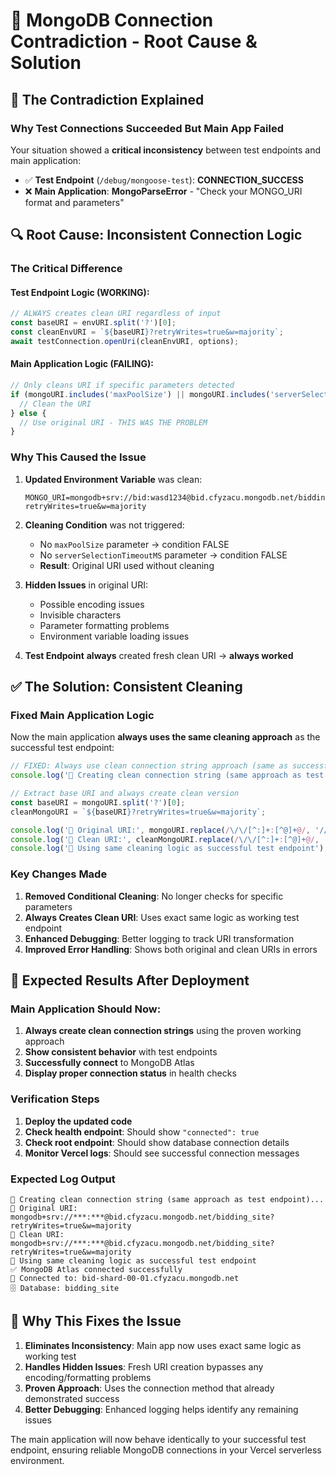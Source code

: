 # 🔧 MongoDB Connection Contradiction - Root Cause & Solution

## 🎯 **The Contradiction Explained**

### **Why Test Connections Succeeded But Main App Failed**

Your situation showed a **critical inconsistency** between test endpoints and main application:

- ✅ **Test Endpoint** (`/debug/mongoose-test`): **CONNECTION_SUCCESS**
- ❌ **Main Application**: **MongoParseError** - "Check your MONGO_URI format and parameters"

## 🔍 **Root Cause: Inconsistent Connection Logic**

### **The Critical Difference**

#### **Test Endpoint Logic (WORKING):**
```javascript
// ALWAYS creates clean URI regardless of input
const baseURI = envURI.split('?')[0];
const cleanEnvURI = `${baseURI}?retryWrites=true&w=majority`;
await testConnection.openUri(cleanEnvURI, options);
```

#### **Main Application Logic (FAILING):**
```javascript
// Only cleans URI if specific parameters detected
if (mongoURI.includes('maxPoolSize') || mongoURI.includes('serverSelectionTimeoutMS')) {
  // Clean the URI
} else {
  // Use original URI - THIS WAS THE PROBLEM
}
```

### **Why This Caused the Issue**

1. **Updated Environment Variable** was clean:
   ```
   MONGO_URI=mongodb+srv://bid:wasd1234@bid.cfyzacu.mongodb.net/bidding_site?retryWrites=true&w=majority
   ```

2. **Cleaning Condition** was not triggered:
   - No `maxPoolSize` parameter → condition FALSE
   - No `serverSelectionTimeoutMS` parameter → condition FALSE
   - **Result**: Original URI used without cleaning

3. **Hidden Issues** in original URI:
   - Possible encoding issues
   - Invisible characters
   - Parameter formatting problems
   - Environment variable loading issues

4. **Test Endpoint** **always** created fresh clean URI → **always worked**

## ✅ **The Solution: Consistent Cleaning**

### **Fixed Main Application Logic**

Now the main application **always uses the same cleaning approach** as the successful test endpoint:

```javascript
// FIXED: Always use clean connection string approach (same as successful test endpoint)
console.log('🔧 Creating clean connection string (same approach as test endpoint)...');

// Extract base URI and always create clean version
const baseURI = mongoURI.split('?')[0];
cleanMongoURI = `${baseURI}?retryWrites=true&w=majority`;

console.log('🔧 Original URI:', mongoURI.replace(/\/\/[^:]+:[^@]+@/, '//***:***@'));
console.log('🔧 Clean URI:', cleanMongoURI.replace(/\/\/[^:]+:[^@]+@/, '//***:***@'));
console.log('🔧 Using same cleaning logic as successful test endpoint');
```

### **Key Changes Made**

1. **Removed Conditional Cleaning**: No longer checks for specific parameters
2. **Always Creates Clean URI**: Uses exact same logic as working test endpoint
3. **Enhanced Debugging**: Better logging to track URI transformation
4. **Improved Error Handling**: Shows both original and clean URIs in errors

## 🚀 **Expected Results After Deployment**

### **Main Application Should Now:**

1. **Always create clean connection strings** using the proven working approach
2. **Show consistent behavior** with test endpoints
3. **Successfully connect** to MongoDB Atlas
4. **Display proper connection status** in health checks

### **Verification Steps**

1. **Deploy the updated code**
2. **Check health endpoint**: Should show `"connected": true`
3. **Check root endpoint**: Should show database connection details
4. **Monitor Vercel logs**: Should see successful connection messages

### **Expected Log Output**

```
🔧 Creating clean connection string (same approach as test endpoint)...
🔧 Original URI: mongodb+srv://***:***@bid.cfyzacu.mongodb.net/bidding_site?retryWrites=true&w=majority
🔧 Clean URI: mongodb+srv://***:***@bid.cfyzacu.mongodb.net/bidding_site?retryWrites=true&w=majority
🔧 Using same cleaning logic as successful test endpoint
✅ MongoDB Atlas connected successfully
📍 Connected to: bid-shard-00-01.cfyzacu.mongodb.net
🗄️ Database: bidding_site
```

## 🎯 **Why This Fixes the Issue**

1. **Eliminates Inconsistency**: Main app now uses exact same logic as working test
2. **Handles Hidden Issues**: Fresh URI creation bypasses any encoding/formatting problems
3. **Proven Approach**: Uses the connection method that already demonstrated success
4. **Better Debugging**: Enhanced logging helps identify any remaining issues

The main application will now behave identically to your successful test endpoint, ensuring reliable MongoDB connections in your Vercel serverless environment.

